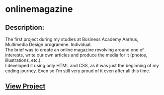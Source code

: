 # onlinemagazine

## Description:
The first project during my studies at Business Academy Aarhus, Multimedia Design programme. Individual.<br>
The brief was to create an online magazine revolving around one of interests, write our own articles and produce the media for it (photos, illustrations, etc.).
<br>
I developed it using only HTML and CSS, as it was just the beginning of my coding journey. 
Even so I'm still very proud of it even after all this time.

## [View Project](https://kattata.github.io/onlinemagazine/index.html)
